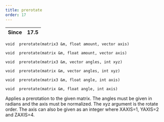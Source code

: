 ```yaml
---
title: prerotate
order: 17
---
```

| Since | 17.5 |
| --- | --- |

`void  prerotate(matrix3 &m, float amount, vector axis)`

`void  prerotate(matrix &m, float amount, vector axis)`

`void  prerotate(matrix3 &m, vector angles, int xyz)`

`void  prerotate(matrix &m, vector angles, int xyz)`

`void  prerotate(matrix3 &m, float angle, int axis)`

`void  prerotate(matrix &m, float angle, int axis)`

Applies a prerotation to the given matrix. The angles must be given in
radians and the axis must be normalized. The xyz argument is the rotate order.
The axis can also be given as an integer where XAXIS=1, YAXIS=2 and ZAXIS=4.
